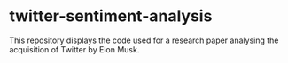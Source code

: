 # twitter-sentiment-analysis
This repository displays the code used for a research paper analysing the acquisition of Twitter by Elon Musk.
